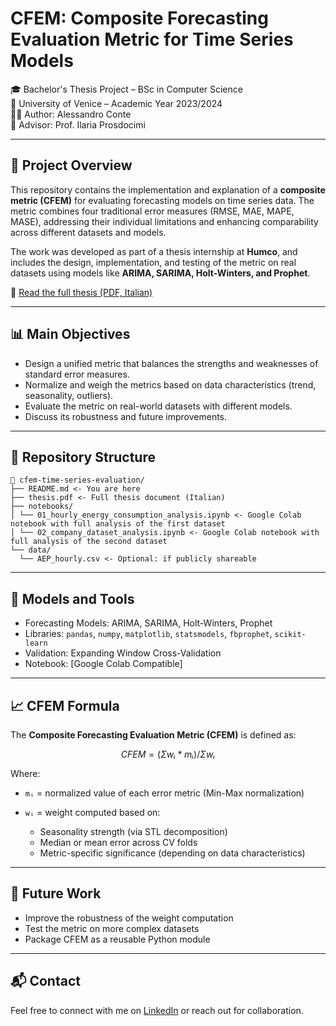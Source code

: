 # CFEM: Composite Forecasting Evaluation Metric for Time Series Models

🎓 Bachelor's Thesis Project – BSc in Computer Science  
📍 University of Venice – Academic Year 2023/2024  
👨‍💻 Author: Alessandro Conte  
📘 Advisor: Prof. Ilaria Prosdocimi  

---

## 📝 Project Overview

This repository contains the implementation and explanation of a **composite metric (CFEM)** for evaluating forecasting models on time series data. The metric combines four traditional error measures (RMSE, MAE, MAPE, MASE), addressing their individual limitations and enhancing comparability across different datasets and models.

The work was developed as part of a thesis internship at **Humco**, and includes the design, implementation, and testing of the metric on real datasets using models like **ARIMA, SARIMA, Holt-Winters, and Prophet**.

📄 [Read the full thesis (PDF, Italian)](./thesis.pdf)

---

## 📊 Main Objectives

- Design a unified metric that balances the strengths and weaknesses of standard error measures.
- Normalize and weigh the metrics based on data characteristics (trend, seasonality, outliers).
- Evaluate the metric on real-world datasets with different models.
- Discuss its robustness and future improvements.

---

## 📂 Repository Structure

```plaintext
📁 cfem-time-series-evaluation/
├── README.md <- You are here
├── thesis.pdf <- Full thesis document (Italian)
├── notebooks/
│ └── 01_hourly_energy_consumption_analysis.ipynb <- Google Colab notebook with full analysis of the first dataset
│ └── 02_company_dataset_analysis.ipynb <- Google Colab notebook with full analysis of the second dataset
└── data/
  └── AEP_hourly.csv <- Optional: if publicly shareable
```
---

## 🔧 Models and Tools

- Forecasting Models: ARIMA, SARIMA, Holt-Winters, Prophet
- Libraries: `pandas`, `numpy`, `matplotlib`, `statsmodels`, `fbprophet`, `scikit-learn`
- Validation: Expanding Window Cross-Validation
- Notebook: [Google Colab Compatible]

---

## 📈 CFEM Formula

The **Composite Forecasting Evaluation Metric (CFEM)** is defined as:

```math
CFEM = (Σ wᵢ * mᵢ) / Σ wᵢ
```

Where:

* `mᵢ` = normalized value of each error metric (Min-Max normalization)
* `wᵢ` = weight computed based on:

  * Seasonality strength (via STL decomposition)
  * Median or mean error across CV folds
  * Metric-specific significance (depending on data characteristics)

---

## 📌 Future Work

* Improve the robustness of the weight computation
* Test the metric on more complex datasets
* Package CFEM as a reusable Python module

---

## 📬 Contact

Feel free to connect with me on [LinkedIn](https://www.linkedin.com/in/alessandro-conte-ds/) or reach out for collaboration.

````

